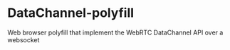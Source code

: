 DataChannel-polyfill
====================

Web browser polyfill that implement the WebRTC DataChannel API over a websocket 